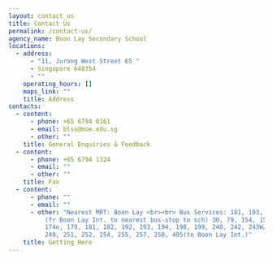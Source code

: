 ```yaml
---
layout: contact_us
title: Contact Us
permalink: /contact-us/
agency_name: Boon Lay Secondary School
locations:
  - address:
      - "11, Jurong West Street 65 "
      - Singapore 648354
      - ""
    operating_hours: []
    maps_link: ""
    title: Address
contacts:
  - content:
      - phone: +65 6794 0161
      - email: blss@moe.edu.sg
      - other: ""
    title: General Enquiries & Feedback
  - content:
      - phone: +65 6794 1324
      - email: ""
      - other: ""
    title: Fax
  - content:
      - phone: ""
      - email: ""
      - other: "Nearest MRT: Boon Lay <br><br> Bus Services: 181, 193, 243G , 258, 502
          (fr Boon Lay Int. to nearest bus-stop to sch) 30, 79, 154, 157, 174,
          174e, 179, 181, 182, 192, 193, 194, 198, 199, 240, 242, 243W/G, 246,
          249, 251, 252, 254, 255, 257, 258, 405(to Boon Lay Int.)"
    title: Getting Here
---
```

